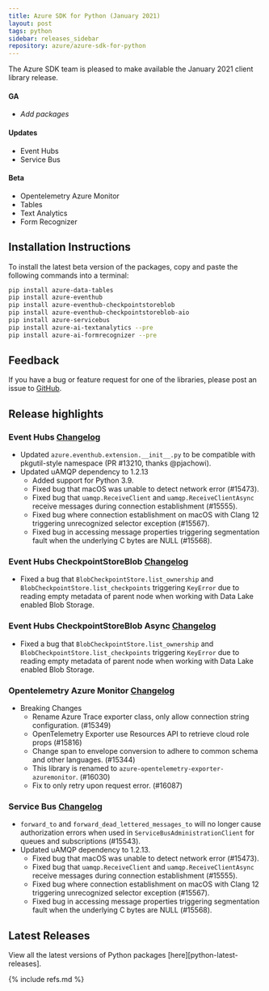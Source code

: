 ```yaml
---
title: Azure SDK for Python (January 2021)
layout: post
tags: python
sidebar: releases_sidebar
repository: azure/azure-sdk-for-python
---
```


The Azure SDK team is pleased to make available the January 2021 client library release.

#### GA

- _Add packages_

#### Updates

- Event Hubs
- Service Bus

#### Beta

- Opentelemetry Azure Monitor
- Tables
- Text Analytics
- Form Recognizer

## Installation Instructions

To install the latest beta version of the packages, copy and paste the following commands into a terminal:

```bash
pip install azure-data-tables
pip install azure-eventhub
pip install azure-eventhub-checkpointstoreblob
pip install azure-eventhub-checkpointstoreblob-aio
pip install azure-servicebus
pip install azure-ai-textanalytics --pre
pip install azure-ai-formrecognizer --pre
```

## Feedback

If you have a bug or feature request for one of the libraries, please post an issue to [GitHub](https://github.com/azure/azure-sdk-for-python/issues).

## Release highlights

### Event Hubs [Changelog](https://github.com/Azure/azure-sdk-for-python/blob/master/sdk/eventhub/azure-eventhub/CHANGELOG.md#521-2021-01-11)
- Updated `azure.eventhub.extension.__init__.py` to be compatible with pkgutil-style namespace (PR #13210, thanks @pjachowi).
- Updated uAMQP dependency to 1.2.13
  - Added support for Python 3.9.
  - Fixed bug that macOS was unable to detect network error (#15473).
  - Fixed bug that `uamqp.ReceiveClient` and `uamqp.ReceiveClientAsync` receive messages during connection establishment (#15555).
  - Fixed bug where connection establishment on macOS with Clang 12 triggering unrecognized selector exception (#15567).
  - Fixed bug in accessing message properties triggering segmentation fault when the underlying C bytes are NULL (#15568).

### Event Hubs CheckpointStoreBlob [Changelog](https://github.com/Azure/azure-sdk-for-python/blob/master/sdk/eventhub/azure-eventhub-checkpointstoreblob-aio/CHANGELOG.md#112-2021-01-11)
- Fixed a bug that `BlobCheckpointStore.list_ownership` and `BlobCheckpointStore.list_checkpoints` triggering `KeyError` due to reading empty metadata of parent node when working with Data Lake enabled Blob Storage.

### Event Hubs CheckpointStoreBlob Async [Changelog](https://github.com/Azure/azure-sdk-for-python/blob/master/sdk/eventhub/azure-eventhub-checkpointstoreblob-aio/CHANGELOG.md#112-2021-01-11)
- Fixed a bug that `BlobCheckpointStore.list_ownership` and `BlobCheckpointStore.list_checkpoints` triggering `KeyError` due to reading empty metadata of parent node when working with Data Lake enabled Blob Storage.

### Opentelemetry Azure Monitor [Changelog](https://github.com/Azure/azure-sdk-for-python/blob/master/sdk/monitor/azure-opentelemetry-exporter-azuremonitor/CHANGELOG.md#100b2-2021-01-13)
- Breaking Changes
  - Rename Azure Trace exporter class, only allow connection string configuration. (#15349)
  - OpenTelemetry Exporter use Resources API to retrieve cloud role props (#15816)
  - Change span to envelope conversion to adhere to common schema and other languages. (#15344)
  - This library is renamed to `azure-opentelemetry-exporter-azuremonitor`. (#16030)
  - Fix to only retry upon request error. (#16087)

### Service Bus [Changelog](https://github.com/Azure/azure-sdk-for-python/blob/master/sdk/servicebus/azure-servicebus/CHANGELOG.md#701-2021-01-12)
- `forward_to` and `forward_dead_lettered_messages_to` will no longer cause authorization errors when used in `ServiceBusAdministrationClient` for queues and subscriptions (#15543).
- Updated uAMQP dependency to 1.2.13.
  - Fixed bug that macOS was unable to detect network error (#15473).
  - Fixed bug that `uamqp.ReceiveClient` and `uamqp.ReceiveClientAsync` receive messages during connection establishment (#15555).
  - Fixed bug where connection establishment on macOS with Clang 12 triggering unrecognized selector exception (#15567).
  - Fixed bug in accessing message properties triggering segmentation fault when the underlying C bytes are NULL (#15568).

## Latest Releases

View all the latest versions of Python packages [here][python-latest-releases].

{% include refs.md %}
